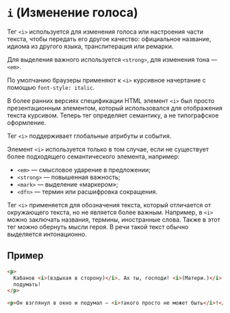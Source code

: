 # `i` (Изменение голоса)

Тег `<i>` используется для изменения голоса или настроения части текста, чтобы передать его другое качество: официальное название, идиома из другого языка, транслитерация или ремарки.

Для выделения важного используется `<strong>`, для изменения тона — `<em>`.

По умолчанию браузеры применяют к `<i>` курсивное начертание с помощью `font-style: italic`.

В более ранних версиях спецификации HTML элемент `<i>` был просто презентационным элементом, который использовался для отображения текста курсивом. Теперь тег определяет семантику, а не типографское оформление.

Тег `<i>` поддерживает глобальные атрибуты и события.

Элемент `<i>` используется только в том случае, если не существует более подходящего семантического элемента, например:

- `<em>` — смысловое ударение в предложении;
- `<strong>` — повышенная важность;
- `<mark>` — выделение «маркером»;
- `<dfn>` — термин или расшифровка сокращения.

Тег `<i>` применяется для обозначения текста, который отличается от окружающего текста, но не является более важным. Например, в `<i>` можно заключать названия, термины, иностранные слова. Также в этот тег можно обернуть мысли героя. В речи такой текст обычно выделяется интонационно.

## Пример

```html
<p>
  Кабанов <i>(вздыхая в сторону)</i>. Ах ты, господи! <i>(Матери.)</i> Да смеем ли мы, маменька,
  подумать!
</p>

<p>Он взглянул в окно и подумал — <i>такого просто не может быть</i>!</p>
```
